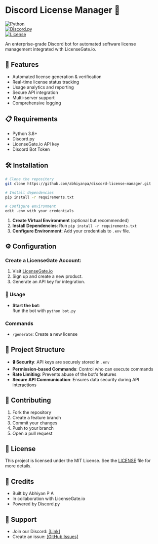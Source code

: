 # Discord License Manager 🤖  
[![Python](https://img.shields.io/badge/python-3.8+-blue.svg)](https://www.python.org/downloads/)  
[![Discord.py](https://img.shields.io/badge/discord-py-blue.svg)](https://discordpy.readthedocs.io/en/stable/)  
[![License](https://img.shields.io/badge/license-MIT-green.svg)](LICENSE)  

An enterprise-grade Discord bot for automated software license management integrated with LicenseGate.io.

## 🚀 Features
- Automated license generation & verification
- Real-time license status tracking
- Usage analytics and reporting
- Secure API integration
- Multi-server support
- Comprehensive logging

## 📋 Requirements
- Python 3.8+
- Discord.py
- LicenseGate.io API key
- Discord Bot Token

## 🛠️ Installation

```bash
# Clone the repository
git clone https://github.com/abhiyanpa/discord-license-manager.git

# Install dependencies
pip install -r requirements.txt

# Configure environment
edit .env with your credentials
```
1. **Create Virtual Environment** (optional but recommended)  
2. **Install Dependencies**: Run `pip install -r requirements.txt`  
3. **Configure Environment**: Add your credentials to `.env` file.

## ⚙️ Configuration

### Create a LicenseGate Account:
1. Visit [LicenseGate.io](https://app.licensegate.io/licenses)
2. Sign up and create a new product.
3. Generate an API key for integration.

### 🚀 Usage
- **Start the bot**:  
  Run the bot with `python bot.py`

### Commands
- `/generate`: Create a new license

## 📁 Project Structure
- **🔒 Security**: API keys are securely stored in `.env`
- **Permission-based Commands**: Control who can execute commands
- **Rate Limiting**: Prevents abuse of the bot's features
- **Secure API Communication**: Ensures data security during API interactions

## 🤝 Contributing
1. Fork the repository
2. Create a feature branch
3. Commit your changes
4. Push to your branch
5. Open a pull request

## 📝 License
This project is licensed under the MIT License. See the [LICENSE](LICENSE) file for more details.

## 🌟 Credits
- Built by Abhiyan P A
- In collaboration with LicenseGate.io
- Powered by Discord.py

## 💬 Support
- Join our Discord: [[Link]](https://discord.gg/hdXRVacpgf)
- Create an issue: [[GitHub Issues]](https://github.com/abhiyanpa/Discord-License-Manager-Bot/issues)
